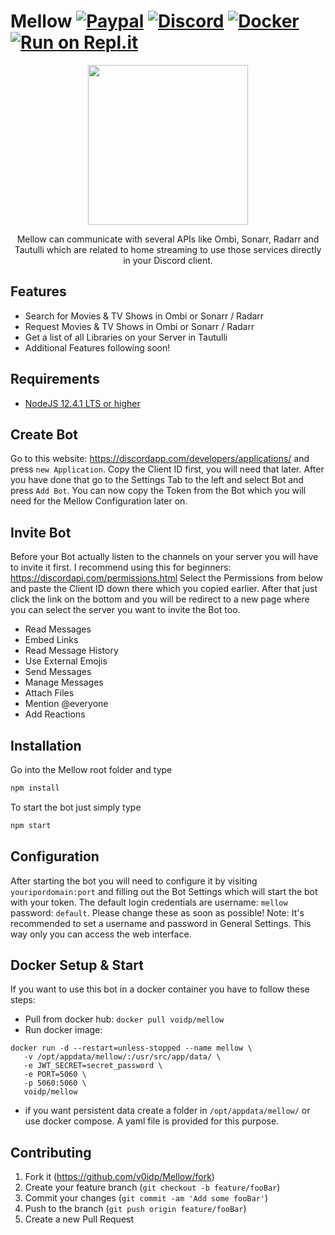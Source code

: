 # Mellow [![Paypal](https://img.shields.io/badge/PayPal-Donate-Green.svg?logo=Paypal&style=flat-square)](https://www.paypal.com/cgi-bin/webscr?cmd=_s-xclick&hosted_button_id=8P88J2VCVV9A4&source=url) [![Discord](https://img.shields.io/badge/Discord-Invite-7289DA.svg?logo=Discord&style=flat-square)](https://discord.gg/zx2BWp2) [![Docker](https://img.shields.io/badge/Docker-Hub-lightblue.svg?logo=docker&style=flat-square)](https://cloud.docker.com/u/voidp/repository/docker/voidp/mellow) [![Run on Repl.it](https://repl.it/badge/github/v0idp/Mellow)](https://repl.it/github/v0idp/Mellow)

<p align="center">
   <img src="src/resources/logo.png" width="256" height="256" link="https://discord.gg/zx2BWp2">
</p>
<p align="center">
   Mellow can communicate with several APIs like Ombi, Sonarr, Radarr and Tautulli which are related to home streaming to use those services directly in your Discord client.
</p>

## Features

* Search for Movies & TV Shows in Ombi or Sonarr / Radarr
* Request Movies & TV Shows in Ombi or Sonarr / Radarr
* Get a list of all Libraries on your Server in Tautulli
* Additional Features following soon!

## Requirements

* [NodeJS 12.4.1 LTS or higher](https://nodejs.org/en/download/)

## Create Bot

Go to this website: https://discordapp.com/developers/applications/ and press ``new Application``. Copy the Client ID first, you will need that later.
After you have done that go to the Settings Tab to the left and select Bot and press ``Add Bot``. You can now copy the Token from the Bot which you will
need for the Mellow Configuration later on.

## Invite Bot

Before your Bot actually listen to the channels on your server you will have to invite it first. I recommend using this for beginners: https://discordapi.com/permissions.html
Select the Permissions from below and paste the Client ID down there which you copied earlier. After that just click the link on the bottom and you will
be redirect to a new page where you can select the server you want to invite the Bot too.

* Read Messages
* Embed Links
* Read Message History
* Use External Emojis
* Send Messages
* Manage Messages
* Attach Files
* Mention @everyone
* Add Reactions

## Installation

Go into the Mellow root folder and type
```sh
npm install
```

To start the bot just simply type
```sh
npm start
```

## Configuration

After starting the bot you will need to configure it by visiting ``youripordomain:port`` and filling out the Bot Settings which will start the bot with your token.
The default login credentials are username: ``mellow`` password: ``default``. Please change these as soon as possible!
Note: It's recommended to set a username and password in General Settings. This way only you can access the web interface.

## Docker Setup & Start

If you want to use this bot in a docker container you have to follow these steps:
* Pull from docker hub: ``docker pull voidp/mellow``
* Run docker image:
```
docker run -d --restart=unless-stopped --name mellow \
   -v /opt/appdata/mellow/:/usr/src/app/data/ \
   -e JWT_SECRET=secret_password \
   -e PORT=5060 \
   -p 5060:5060 \
   voidp/mellow
```
* if you want persistent data create a folder in ``/opt/appdata/mellow/`` or use docker compose. A yaml file is provided for this purpose.

## Contributing

1. Fork it (<https://github.com/v0idp/Mellow/fork>)
2. Create your feature branch (`git checkout -b feature/fooBar`)
3. Commit your changes (`git commit -am 'Add some fooBar'`)
4. Push to the branch (`git push origin feature/fooBar`)
5. Create a new Pull Request
